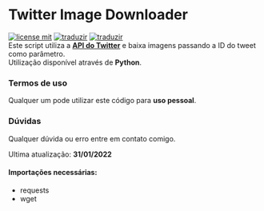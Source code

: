 # Twitter Image Downloader
[![license mit](https://img.shields.io/badge/license-MIT-green)](LICENSE.md) [![traduzir](https://img.shields.io/badge/Traduzir-pt--BR-brightgreen)](README_ptBR.md) [![traduzir](https://img.shields.io/badge/Translate-en--US-blue)](README.md)<br>
Este script utiliza a **[API do Twitter](https://developer.twitter.com/en/docs/twitter-api)** e baixa imagens passando a ID do tweet como parâmetro.<br>
Utilização disponível através de **Python**.<br>

### Termos de uso
Qualquer um pode utilizar este código para **uso pessoal**.<br>

### Dúvidas
Qualquer dúvida ou erro entre em contato comigo. <br>

Ultima atualização: **31/01/2022**<br>

#### Importações necessárias:
- requests <br>
- wget <br>